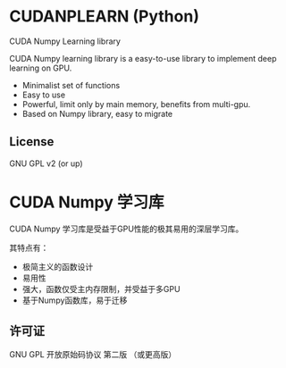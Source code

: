 CUDANPLEARN (Python)
====================

CUDA Numpy Learning library

CUDA Numpy learning library is a easy-to-use library to implement deep learning on GPU.

  - Minimalist set of functions
  - Easy to use
  - Powerful, limit only by main memory, benefits from multi-gpu.
  - Based on Numpy library, easy to migrate

License
-

GNU GPL v2 (or up)

CUDA Numpy 学习库
=================
CUDA Numpy 学习库是受益于GPU性能的极其易用的深层学习库。

其特点有：
  - 极简主义的函数设计
  - 易用性
  - 强大，函数仅受主内存限制，并受益于多GPU
  - 基于Numpy函数库，易于迁移

许可证
-

GNU GPL 开放原始码协议 第二版 （或更高版）
